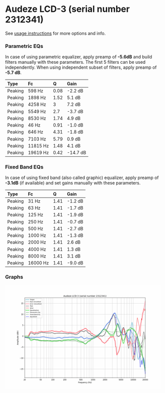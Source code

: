 # Audeze LCD-3 (serial number 2312341)
See [usage instructions](https://github.com/jaakkopasanen/AutoEq#usage) for more options and info.

### Parametric EQs
In case of using parametric equalizer, apply preamp of **-5.6dB** and build filters manually
with these parameters. The first 5 filters can be used independently.
When using independent subset of filters, apply preamp of **-5.7 dB**.

| Type    | Fc       |    Q | Gain     |
|:--------|:---------|:-----|:---------|
| Peaking | 598 Hz   | 0.08 | -2.2 dB  |
| Peaking | 1898 Hz  | 1.52 | 5.1 dB   |
| Peaking | 4258 Hz  | 3    | 7.2 dB   |
| Peaking | 5549 Hz  | 2.7  | -3.7 dB  |
| Peaking | 8530 Hz  | 1.74 | 4.9 dB   |
| Peaking | 46 Hz    | 0.91 | -1.0 dB  |
| Peaking | 646 Hz   | 4.31 | -1.8 dB  |
| Peaking | 7103 Hz  | 5.79 | 0.9 dB   |
| Peaking | 11815 Hz | 1.48 | 4.1 dB   |
| Peaking | 19619 Hz | 0.42 | -14.7 dB |

### Fixed Band EQs
In case of using fixed band (also called graphic) equalizer, apply preamp of **-3.1dB**
(if available) and set gains manually with these parameters.

| Type    | Fc       |    Q | Gain    |
|:--------|:---------|:-----|:--------|
| Peaking | 31 Hz    | 1.41 | -1.2 dB |
| Peaking | 63 Hz    | 1.41 | -1.7 dB |
| Peaking | 125 Hz   | 1.41 | -1.9 dB |
| Peaking | 250 Hz   | 1.41 | -0.7 dB |
| Peaking | 500 Hz   | 1.41 | -2.7 dB |
| Peaking | 1000 Hz  | 1.41 | -1.3 dB |
| Peaking | 2000 Hz  | 1.41 | 2.6 dB  |
| Peaking | 4000 Hz  | 1.41 | 1.3 dB  |
| Peaking | 8000 Hz  | 1.41 | 3.1 dB  |
| Peaking | 16000 Hz | 1.41 | -9.0 dB |

### Graphs
![](./Audeze%20LCD-3%20(serial%20number%202312341).png)